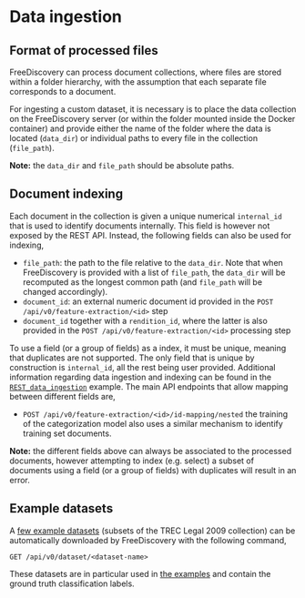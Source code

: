 # Data ingestion


## Format of processed files

FreeDiscovery can process document collections, where files are stored within a folder hierarchy, with the assumption that each separate file corresponds to a document.

For ingesting a custom dataset, it is necessary is to place the data collection on the FreeDiscovery server (or within the folder mounted inside the Docker container) and provide either the name of the folder where the data is located (`data_dir`) or individual paths to every file in the collection (`file_path`).


**Note:** the `data_dir` and `file_path` should be absolute paths.


## Document indexing 

Each document in the collection is given a unique numerical `internal_id` that is used to identify documents internally. This field is however not exposed by the REST API. Instead, the following fields can also be used for indexing,

 * `file_path`: the path to the file relative to the `data_dir`. Note that when FreeDiscovery is provided with a list of `file_path`, the `data_dir` will be recomputed as the longest common path (and `file_path` will be changed accordingly).
 * `document_id`: an external numeric document id provided in the `POST /api/v0/feature-extraction/<id>` step
 * `document_id` together with a `rendition_id`, where the latter is also provided in the `POST /api/v0/feature-extraction/<id>` processing step

To use a field (or a group of fields) as a index, it must be unique, meaning that duplicates are not supported. The only field that is unique by construction is `internal_id`, all the rest being user provided. Additional information regarding data ingestion and indexing can be found in the [`REST_data_ingestion`](`../examples/REST_data_ingestion.html) example. The main API endpoints that allow mapping between different fields are,
 * `POST /api/v0/feature-extraction/<id>/id-mapping/nested`
the training of the categorization model also uses a similar mechanism to identify training set documents.

**Note:** the different fields above can always be associated to the processed documents, however attempting to index (e.g. select) a subset of documents using a field (or a group of fields) with duplicates will result in an error.

## Example datasets

A [few example datasets](../rest_api/dataset_get.html) (subsets of the TREC Legal 2009 collection) can be automatically downloaded by FreeDiscovery with the following command,
```
GET /api/v0/dataset/<dataset-name>

```
These datasets are in particular used in [the examples](../examples/index.html) and contain the ground truth classification labels.

